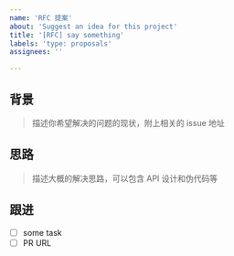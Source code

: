 ```yaml
---
name: 'RFC 提案'
about: 'Suggest an idea for this project'
title: '[RFC] say something'
labels: 'type: proposals'
assignees: ''

---
```


## 背景

> 描述你希望解决的问题的现状，附上相关的 issue 地址
<!-- 相关参考：https://github.com/eggjs/egg/issues?utf8=%E2%9C%93&q=is%3Aissue+label%3A%22type%3A+proposals%22 -->

## 思路

> 描述大概的解决思路，可以包含 API 设计和伪代码等

## 跟进

<!-- 后续编辑，附上对应的 Pull Request 地址。 -->

- [ ] some task
- [ ] PR URL
